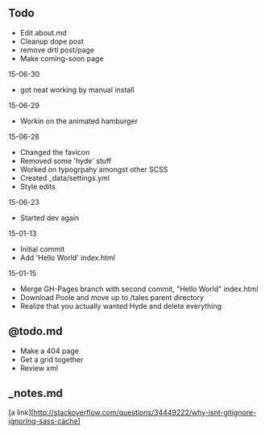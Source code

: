 ## Todo
- Edit about.md
- Cleanup dope post
- remove drtl post/page 
- Make coming-soon page

15-06-30
- got neat working by manual install

15-06-29
- Workin on the animated hamburger

15-06-28
- Changed the favicon
- Removed some 'hyde' stuff
- Worked on typogrpahy amongst other SCSS
- Created _data/settings.yml 
- Style edits

15-06-23
- Started dev again

15-01-13
- Initial commit
- Add 'Hello World' index.html

15-01-15 
- Merge GH-Pages branch with second commit, "Hello World" index.html
- Download Poole and move up to /tales parent directory
- Realize that you actually wanted Hyde and delete everything


## @todo.md
- Make a 404 page
- Get a grid together
- Review xml

## _notes.md
[a link][http://stackoverflow.com/questions/34449222/why-isnt-gitignore-ignoring-sass-cache]

